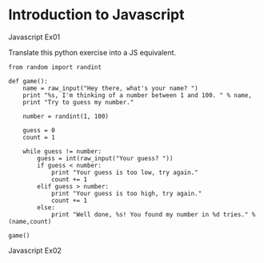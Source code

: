 Introduction to Javascript
==========================

Javascript Ex01

Translate this python exercise into a JS equivalent.

```
from random import randint

def game():
    name = raw_input("Hey there, what's your name? ")
    print "%s, I'm thinking of a number between 1 and 100. " % name,
    print "Try to guess my number." 
    
    number = randint(1, 100)

    guess = 0
    count = 1 

    while guess != number:
        guess = int(raw_input("Your guess? "))
        if guess < number:
            print "Your guess is too low, try again."
            count += 1
        elif guess > number:
            print "Your guess is too high, try again."
            count += 1
        else:
            print "Well done, %s! You found my number in %d tries." % (name,count) 

game()

```

Javascript Ex02



